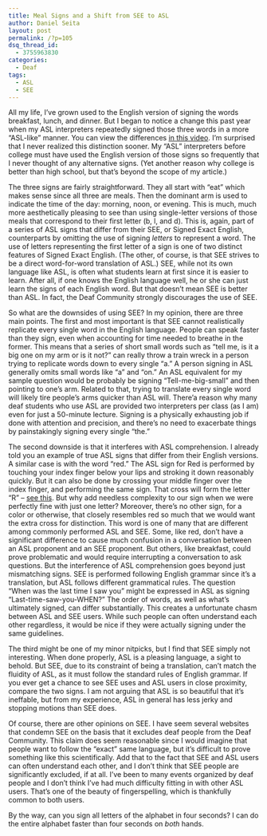 ```yaml
---
title: Meal Signs and a Shift from SEE to ASL
author: Daniel Seita
layout: post
permalink: /?p=105
dsq_thread_id:
  - 3755963830
categories:
  - Deaf
tags:
  - ASL
  - SEE
---
```

All my life, I&#8217;ve grown used to the English version of signing the words breakfast, lunch, and dinner. But I began to notice a change this past year when my ASL interpreters repeatedly signed those three words in a more &#8220;ASL-like&#8221; manner. You can view the differences [in this video][1]. I&#8217;m surprised that I never realized this distinction sooner. My &#8220;ASL&#8221; interpreters before college must have used the English version of those signs so frequently that I never thought of any alternative signs. (Yet another reason why college is better than high school, but that&#8217;s beyond the scope of my article.)

The three signs are fairly straightforward. They all start with &#8220;eat&#8221; which makes sense since all three are meals. Then the dominant arm is used to indicate the time of the day: morning, noon, or evening. This is much, much more aesthetically pleasing to see than using single-letter versions of those meals that correspond to their first letter (b, l, and d). This is, again, part of a series of ASL signs that differ from their SEE, or Signed Exact English, counterparts by omitting the use of signing *letters* to represent a word. The use of letters representing the first letter of a sign is one of two distinct features of Signed Exact English. (The other, of course, is that SEE strives to be a direct word-for-word translation of ASL.) SEE, while not its own language like ASL, is often what students learn at first since it is easier to learn. After all, if one knows the English language well, he or she can just learn the signs of each English word. But that doesn&#8217;t mean SEE is better than ASL. In fact, the Deaf Community strongly discourages the use of SEE.

So what are the downsides of using SEE? In my opinion, there are three main points. The first and most important is that SEE cannot realistically replicate every single word in the English language. People can speak faster than they sign, even when accounting for time needed to breathe in the former. This means that a series of short small words such as &#8220;tell me, is it a big one on my arm or is it not?&#8221; can really throw a train wreck in a person trying to replicate words down to every single &#8220;a.&#8221; A person signing in ASL generally omits small words like &#8220;a&#8221; and &#8220;on.&#8221; An ASL equivalent for my sample question would be probably be signing &#8220;Tell-me-big-small&#8221; and then pointing to one&#8217;s arm. Related to that, trying to translate every single word will likely tire people&#8217;s arms quicker than ASL will. There&#8217;a reason why many deaf students who use ASL are provided two interpreters per class (as I am) even for just a 50-minute lecture. Signing is a physically exhausting job if done with attention and precision, and there&#8217;s no need to exacerbate things by painstakingly signing every single &#8220;the.&#8221;

The second downside is that it interferes with ASL comprehension. I already told you an example of true ASL signs that differ from their English versions. A similar case is with the word &#8220;red.&#8221; The ASL sign for Red is performed by touching your index finger below your lips and stroking it down reasonably quickly. But it can also be done by crossing your middle finger over the index finger, and performing the same sign. That cross will form the letter &#8220;R&#8221; &#8211; [see this][2]. But why add needless complexity to our sign when we were perfectly fine with just one letter? Moreover, there&#8217;s no other sign, for a color or otherwise, that closely resembles red so much that we would want the extra cross for distinction. This word is one of many that are different among commonly performed ASL and SEE. Some, like red, don&#8217;t have a significant difference to cause much confusion in a conversation between an ASL proponent and an SEE proponent. But others, like breakfast, could prove problematic and would require interrupting a conversation to ask questions. But the interference of ASL comprehension goes beyond just mismatching signs. SEE is performed following English grammar since it&#8217;s a translation, but ASL follows different grammatical rules. The question &#8220;When was the last time I saw you&#8221; might be expressed in ASL as signing &#8220;Last-time-saw-you-WHEN?&#8221; The order of words, as well as what&#8217;s ultimately signed, can differ substantially. This creates a unfortunate chasm between ASL and SEE users. While such people can often understand each other regardless, it would be nice if they were actually signing under the same guidelines.

The third might be one of my minor nitpicks, but I find that SEE simply not interesting. When done properly, ASL is a pleasing language, a sight to behold. But SEE, due to its constraint of being a translation, can&#8217;t match the fluidity of ASL, as it must follow the standard rules of English grammar. If you ever get a chance to see SEE uses and ASL users in close proximity, compare the two signs. I am not arguing that ASL is so beautiful that it&#8217;s ineffable, but from my experience, ASL in general has less jerky and stopping motions than SEE does.

Of course, there are other opinions on SEE. I have seem several websites that condemn SEE on the basis that it excludes deaf people from the Deaf Community. This claim does seem reasonable since I would imagine that people want to follow the &#8220;exact&#8221; same language, but it&#8217;s difficult to prove something like this scientifically. Add that to the fact that SEE and ASL users can often understand each other, and I don&#8217;t think that SEE people are significantly excluded, if at all. I&#8217;ve been to many events organized by deaf people and I don&#8217;t think I&#8217;ve had much difficulty fitting in with other ASL users. That&#8217;s one of the beauty of fingerspelling, which is thankfully common to both users.

By the way, can you sign all letters of the alphabet in four seconds? I can do the entire alphabet faster than four seconds on *both* hands.

 [1]: http://www.ehow.com/video_4943516_american-sign-language-meals.html "Meals"
 [2]: http://deafness.about.com/od/basics/ss/signalphabet3_8.htm "R"